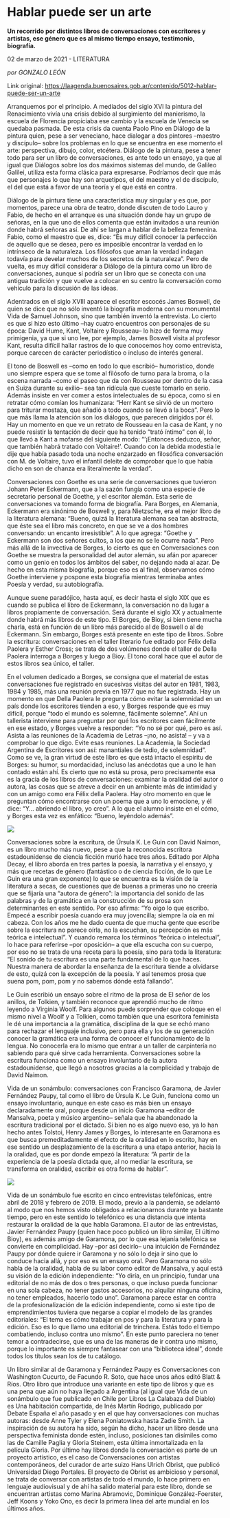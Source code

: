 # Hablar puede ser un arte

**Un recorrido por distintos libros de conversaciones con escritores y artistas, ese género que es al mismo tiempo ensayo, testimonio, biografía.**

02 de marzo de 2021 - LITERATURA

_por GONZALO LEÓN_

Link original: https://laagenda.buenosaires.gob.ar/contenido/5012-hablar-puede-ser-un-arte



Arranquemos por el principio. A mediados del siglo XVI la pintura del Renacimiento vivía una crisis debido al surgimiento del manierismo, la escuela de Florencia propiciaba ese cambio y la escuela de Venecia se quedaba pasmada. De esta crisis da cuenta Paolo Pino en Diálogo de la pintura quien, pese a ser veneciano, hace dialogar a dos pintores –maestro y discípulo– sobre los problemas en lo que se encuentra en ese momento el arte: perspectiva, dibujo, color, etcétera. Diálogo de la pintura, pese a tener todo para ser un libro de conversaciones, es ante todo un ensayo, ya que al igual que Diálogos sobre los dos máximos sistemas del mundo, de Galileo Galilei, utiliza esta forma clásica para expresarse. Podríamos decir que más que personajes lo que hay son arquetipos, el del maestro y el de discípulo, el del que está a favor de una teoría y el que está en contra.




Diálogo de la pintura tiene una característica muy singular y es que, por momentos, parece una obra de teatro, donde discuten de todo Lauro y Fabio, de hecho en el arranque es una situación donde hay un grupo de señoras, en la que uno de ellos comenta que están invitados a una reunión donde habrá señoras así. De ahí se largan a hablar de la belleza femenina. Fabio, como el maestro que es, dice: “Es muy difícil conocer la perfección de aquello que se desea, pero es imposible encontrar la verdad en lo intrínseco de la naturaleza. Los filósofos que aman la verdad indagan todavía para develar muchos de los secretos de la naturaleza”. Pero de vuelta, es muy difícil considerar a Diálogo de la pintura como un libro de conversaciones, aunque sí podría ser un libro que se conecta con una antigua tradición y que vuelve a colocar en su centro la conversación como vehículo para la discusión de las ideas.




Adentrados en el siglo XVIII aparece el escritor escocés James Boswell, de quien se dice que no sólo inventó la biografía moderna con su monumental Vida de Samuel Johnson, sino que también inventó la entrevista. Lo cierto es que si hizo esto último –hay cuatro encuentros con personajes de su época: David Hume, Kant, Voltaire y Rousseau– lo hizo de forma muy primigenia, ya que si uno lee, por ejemplo, James Boswell visita al profesor Kant, resulta difícil hallar rastros de lo que conocemos hoy como entrevista, porque carecen de carácter periodístico o incluso de interés general.




El tono de Boswell es –como en todo lo que escribió– humorístico, donde uno siempre espera que se tome al filósofo de turno para la broma, o la escena narrada –como el paseo que da con Rousseau por dentro de la casa en Suiza durante su exilio– sea tan ridícula que cueste tomarlo en serio. Además insiste en ver comer a estos intelectuales de su época, como si en retratar cómo comían los humanizara: “Herr Kant se sirvió de un mortero para triturar mostaza, que añadió a todo cuando se llevó a la boca”. Pero lo que más llama la atención son los diálogos, que parecen dirigidos por él. Hay un momento en que ve un retrato de Rousseau en la casa de Kant, y no puede resistir la tentación de decir que ha tenido “trató íntimo” con él, lo que llevó a Kant a mofarse del siguiente modo: “’¡Entonces deduzco, señor, que también habrá tratado con Voltaire!’. Cuando con la debida modestia le dije que había pasado toda una noche enzarzado en filosófica conversación con M. de Voltaire, tuvo el infantil deleite de comprobar que lo que había dicho en son de chanza era literalmente la verdad”.




Conversaciones con Goethe es una serie de conversaciones que tuvieron Johann Peter Eckermann, que a la sazón fungía como una especie de secretario personal de Goethe, y el escritor alemán. Esta serie de conversaciones va tomando forma de biografía. Para Borges, en Alemania, Eckermann era sinónimo de Boswell y, para Nietzsche, era el mejor libro de la literatura alemana: “Bueno, quizá la literatura alemana sea tan abstracta, que éste sea el libro más concreto, en que se ve a dos hombres conversando: un encanto irresistible”. A lo que agrega: “Goethe y Eckermann son dos señores cultos, a los que no se le ocurre nada”. Pero más allá de la invectiva de Borges, lo cierto es que en Conversaciones con Goethe se muestra la personalidad del autor alemán, su afán por aparecer como un genio en todos los ámbitos del saber, no dejando nada al azar. De hecho en esta misma biografía, porque eso es al final, observamos cómo Goethe interviene y pospone esta biografía mientras terminaba antes Poesía y verdad, su autobiografía.




Aunque suene paradójico, hasta aquí, es decir hasta el siglo XIX que es cuando se publica el libro de Eckermann, la conversación no da lugar a libros propiamente de conversación. Será durante el siglo XX y actualmente donde habrá más libros de este tipo. El Borges, de Bioy, si bien tiene mucha charla, está en función de un libro más parecido al de Boswell o al de Eckermann. Sin embargo, Borges está presente en este tipo de libros. Sobre la escritura: conversaciones en el taller literario fue editado por Félix della Paolera y Esther Cross; se trata de dos volúmenes donde el taller de Della Paolera interroga a Borges y luego a Bioy. El tono coral hace que el autor de estos libros sea único, el taller.




En el volumen dedicado a Borges, se consigna que el material de estas conversaciones fue registrado en sucesivas visitas del autor en 1981, 1983, 1984 y 1985, más una reunión previa en 1977 que no fue registrada. Hay un momento en que Della Paolera le pregunta cómo evitar la solemnidad en un país donde los escritores tienden a eso, y Borges responde que es muy difícil, porque “todo el mundo es solemne, fácilmente solemne”. Ahí un tallerista interviene para preguntar por qué los escritores caen fácilmente en ese estado, y Borges vuelve a responder: “Yo no sé por qué, pero es así. Asista a las reuniones de la Academia de Letras –¡no, no asista! – y va a comprobar lo que digo. Evite esas reuniones. La Academia, la Sociedad Argentina de Escritores son así: manantiales de tedio, de solemnidad”. Como se ve, la gran virtud de este libro es que está intacto el espíritu de Borges: su humor, su mordacidad, incluso las anécdotas que a uno le han contado están ahí. Es cierto que no está su prosa, pero precisamente esa es la gracia de los libros de conversaciones: examinar la oralidad del autor o autora, las cosas que se atreve a decir en un ambiente más de intimidad y con un amigo como era Félix della Paolera. Hay otro momento en que le preguntan cómo encontrarse con un poema que a uno lo emocione, y él dice: “Y… abriendo el libro, yo creo”. A lo que el alumno insiste en el cómo, y Borges esta vez es enfático: “Bueno, leyéndolo además”.




![](https://cdn.flowlikemusic.com/files/images/45647/47c661e0-8d29-42e6-a5f4-2c87ca99e222.jpeg)




Conversaciones sobre la escritura, de Úrsula K. Le Guin con David Naimon, es un libro mucho más nuevo, pese a que la reconocida escritora estadounidense de ciencia ficción murió hace tres años. Editado por Alpha Decay, el libro aborda en tres partes la poesía, la narrativa y el ensayo, y más que recetas de género (fantástico o de ciencia ficción, de lo que Le Guin era una gran exponente) lo que se encuentra es la visión de la literatura a secas, de cuestiones que de buenas a primeras uno no creería que se fijaría una “autora de género”: la importancia del sonido de las palabras y de la gramática en la construcción de su prosa son determinantes en este sentido. Por eso afirma: “Yo oigo lo que escribo. Empecé a escribir poesía cuando era muy jovencilla; siempre la oía en mi cabeza. Con los años me he dado cuenta de que mucha gente que escribe sobre la escritura no parece oírla, no la escuchan, su percepción es más teórica e intelectual”. Y cuando remarca los términos “teórica o intelectual”, lo hace para referirse –por oposición– a que ella escucha con su cuerpo, por eso no se trata de una receta para la poesía, sino para toda la literatura: “El sonido de tu escritura es una parte fundamental de lo que haces. Nuestra manera de abordar la enseñanza de la escritura tiende a olvidarse de esto, quizá con la excepción de la poesía. Y así tenemos prosa que suena pom, pom, pom y no sabemos dónde está fallando”.




Le Guin escribió un ensayo sobre el ritmo de la prosa de El señor de los anillos, de Tolkien, y también reconoce que aprendió mucho de ritmo leyendo a Virginia Woolf. Para algunos puede sorprender que coloque en el mismo nivel a Woolf y a Tolkien, como también que una escritora feminista le dé una importancia a la gramática, disciplina de la que se echó mano para rechazar el lenguaje inclusivo, pero para ella y los de su generación conocer la gramática era una forma de conocer el funcionamiento de la lengua. No conocerla era lo mismo que entrar a un taller de carpintería no sabiendo para qué sirve cada herramienta. Conversaciones sobre la escritura funciona como un ensayo involuntario de la autora estadounidense, que llegó a nosotros gracias a la complicidad y trabajo de David Naimon.




Vida de un sonámbulo: conversaciones con Francisco Garamona, de Javier Fernández Paupy, tal como el libro de Úrsula K. Le Guin, funciona como un ensayo involuntario, aunque en este caso es más bien un ensayo declaradamente oral, porque desde un inicio Garamona –editor de Mansalva, poeta y músico argentino– señala que ha abandonado la escritura tradicional por el dictado. Si bien no es algo nuevo eso, ya lo han hecho antes Tolstoi, Henry James y Borges, lo interesante en Garamona es que busca premeditadamente el efecto de la oralidad en lo escrito, hay en ese sentido un desplazamiento de la escritura a una etapa anterior, hacia la la oralidad, que es por donde empezó la literatura: “A partir de la experiencia de la poesía dictada que, al no mediar la escritura, se transforma en oralidad, escribir es otra forma de hablar”.




![](https://cdn.flowlikemusic.com/files/images/45648/c068963e-55d2-4314-963e-ae4dc69ac17e.jpeg)




Vida de un sonámbulo fue escrito en cinco entrevistas telefónicas, entre abril de 2018 y febrero de 2019. El modo, previo a la pandemia, se adelantó al modo que nos hemos visto obligados a relacionarnos durante ya bastante tiempo, pero en este sentido lo telefónico es una distancia que intenta restaurar la oralidad de la que habla Garamona. El autor de las entrevistas, Javier Fernández Paupy (quien hace poco publicó un libro similar, El último Bioy), es además amigo de Garamona, por lo que esa lejanía telefónica se convierte en complicidad. Hay –por así decirlo– una intuición de Fernández Paupy por dónde quiere ir Garamona y no sólo lo deja ir sino que lo conduce hacia allá, y por eso es un ensayo oral. Pero Garamona no sólo habla de la oralidad, habla de su labor como editor de Mansalva, y aquí está su visión de la edición independiente: “Yo diría, en un principio, fundar una editorial de no más de dos o tres personas, o que incluso pueda funcionar en una sola cabeza, no tener gastos accesorios, no alquilar ninguna oficina, no tener empleados, hacerlo todo uno”. Garamona parece estar en contra de la profesionalización de la edición independiente, como si este tipo de emprendimientos tuviera que negarse a copiar el modelo de las grandes editoriales: “El tema es cómo trabajar en pos y para la literatura y para la edición. Eso es lo que llamo una editorial de trinchera. Estás todo el tiempo combatiendo, incluso contra uno mismo”. En este punto pareciera no tener temor a contradecirse, que es una de las maneras de ir contra uno mismo, porque lo importante es siempre fantasear con una “biblioteca ideal”, donde todos los títulos sean los de tu catálogo.




Un libro similar al de Garamona y Fernández Paupy es Conversaciones con Washington Cucurto, de Facundo R. Soto, que hace unos años editó Blatt & Ríos. Otro libro que introduce una variante en este tipo de libros y que es una pena que aún no haya llegado a Argentina (al igual que Vida de un sonámbulo que fue publicado en Chile por Libros La Calabaza del Diablo) es Una habitación compartida, de Inés Martín Rodrigo, publicado por Debate España el año pasado y en el que hay conversaciones con muchas autoras: desde Anne Tyler y Elena Poniatowska hasta Zadie Smith. La inspiración de su autora ha sido, según ha dicho, hacer un libro desde una perspectiva feminista donde estén, incluso, posiciones tan disímiles como las de Camille Paglia y Gloria Steinem, esta última inmortalizada en la película Gloria. Por último hay libros donde la conversación es parte de un proyecto artístico, es el caso de Conversaciones con artistas contemporáneos, del curador de arte suizo Hans Ulrich Obrist, que publicó Universidad Diego Portales. El proyecto de Obrist es ambicioso y personal, se trata de conversar con artistas de todo el mundo, lo hace primero en lenguaje audiovisual y de ahí ha salido material para este libro, donde se encuentran artistas como Marina Abramovic, Dominique González-Foerster, Jeff Koons y Yoko Ono, es decir la primera línea del arte mundial en los últimos años.




